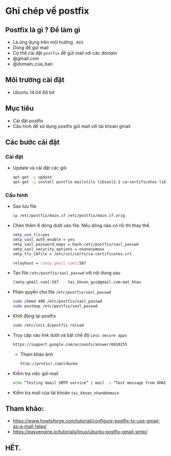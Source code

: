 # Ghi chép về postfix

## Postfix là gì ? Để làm gì 

- Là ứng dụng trên môi trường `.NIX`
- Dùng để gửi mail
- Có thể cài đặt `postfix` để gửi mail với các domain
 - @gmail.com
 - @domain_cua_ban

## Môi trường cài đặt

- Ubuntu 14.04 64 bit

## Mục tiêu

- Cài đặt postfix
- Cấu hình để sử dụng postfix gửi mail với tài khoản gmail

## Các bước cài đặt

### Cài đặt 

- Update và cài đặt các gói
    ```sh
    apt-get -y update
    apt-get -y install postfix mailutils libsasl2-2 ca-certificates libsasl2-modules
    ```

### Cấu hình

- Sao lưu file 
    ```sh
    cp /etc/postfix/main.cf /etc/postfix/main.cf.orig  
    ```

- Chèn thêm 6 dòng dưới vào file. Nếu dòng nào có rồi thì thay thế.
    ```sh
    smtp_use_tls=yes
    smtp_sasl_auth_enable = yes
    smtp_sasl_password_maps = hash:/etc/postfix/sasl_passwd
    smtp_sasl_security_options = noanonymous
    smtp_tls_CAfile = /etc/ssl/certs/ca-certificates.crt

    relayhost = [smtp.gmail.com]:587
    ```

- Tạo file `/etc/postfix/sasl_passwd` với nội dung sau
    ```sh
    [smtp.gmail.com]:587    tai_khoan_gui@gmail.com:mat_khau
    ```

- Phân quyền cho file `/etc/postfix/sasl_passwd`
    ```sh
    sudo chmod 400 /etc/postfix/sasl_passwd
    sudo postmap /etc/postfix/sasl_passwd
    ```

- Khởi động lại postfix
    ```sh
    sudo /etc/init.d/postfix reload
    ```

- Truy cập vào link dưới và bật chế độ `Less secure apps`

    ```sh
    https://support.google.com/accounts/answer/6010255
    ```

    - Tham khảo ảnh
        ```sh
        http://prntscr.com/c9uxke
        ```
 
- Kiểm tra việc gửi mail
    ```sh
    echo “Testing Gmail SMTP service” | mail -s “Test message from GMAIL” tai_khoan_nhan@domain
    ```

- Kiểm tra mail của tài khoản `tai_khoan_nhan@domain`

## Tham khảo:
- https://www.howtoforge.com/tutorial/configure-postfix-to-use-gmail-as-a-mail-relay/
- https://easyengine.io/tutorials/linux/ubuntu-postfix-gmail-smtp/

## HẾT.

